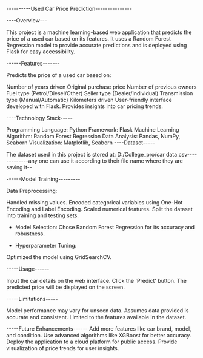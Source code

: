 ----------Used Car Price Prediction---------------

----Overview---

This project is a machine learning-based web application that predicts the price of a used car based on its features. It uses a Random Forest Regression model to provide accurate predictions and is deployed using Flask for easy accessibility.

------Features-------

Predicts the price of a used car based on:

  Number of years driven
  Original purchase price
  Number of previous owners
  Fuel type (Petrol/Diesel/Other)
  Seller type (Dealer/Individual)
  Transmission type (Manual/Automatic)
  Kilometers driven
User-friendly interface developed with Flask. Provides insights into car pricing trends.

----Technology Stack-----

  Programming Language: Python
  Framework: Flask
  Machine Learning Algorithm: Random Forest Regression
  Data Analysis: Pandas, NumPy, Seaborn
  Visualization: Matplotlib, Seaborn
----Dataset-----

The dataset used in this project is stored at: D:/College_pro/car data.csv-------------any one can use it according to their file name where they are saving it--

------Model Training---------

Data Preprocessing:

Handled missing values.
Encoded categorical variables using One-Hot Encoding and Label Encoding.
Scaled numerical features.
Split the dataset into training and testing sets.

- Model Selection:
        Chose Random Forest Regression for its accuracy and robustness.

- Hyperparameter Tuning:

Optimized the model using GridSearchCV.

-----Usage------

  Input the car details on the web interface.
  Click the 'Predict' button.
  The predicted price will be displayed on the screen.
  
-----Limitations-----

  Model performance may vary for unseen data.
  Assumes data provided is accurate and consistent.
  Limited to the features available in the dataset.
  
-----Future Enhancements------
  Add more features like car brand, model, and condition.
  Use advanced algorithms like XGBoost for better accuracy.
  Deploy the application to a cloud platform for public access.
  Provide visualization of price trends for user insights.
